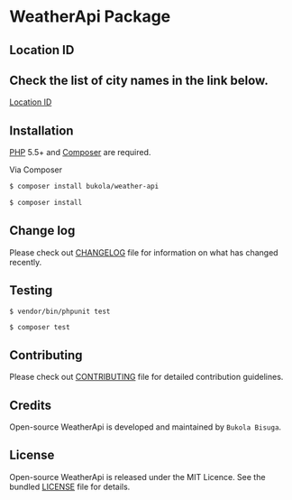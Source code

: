 # WeatherApi Package

## Location ID  

## Check the list of city names in the link below.

[Location ID](http://bulk.openweathermap.org/sample/city.list.json.gz)

## Installation

[PHP](https://php.net) 5.5+ and [Composer](https://getcomposer.org) are required.

Via Composer

``` bash
$ composer install bukola/weather-api
```

``` bash
$ composer install
```

## Change log

Please check out [CHANGELOG](CHANGELOG.md) file for information on what has changed recently.

## Testing

``` bash
$ vendor/bin/phpunit test
```

``` composer
$ composer test
```

## Contributing

Please check out [CONTRIBUTING](CONTRIBUTING.md) file for detailed contribution guidelines.

## Credits

Open-source WeatherApi is developed and maintained by `Bukola Bisuga`.

## License

Open-source WeatherApi is released under the MIT Licence. See the bundled [LICENSE](LICENSE.md) file for details.